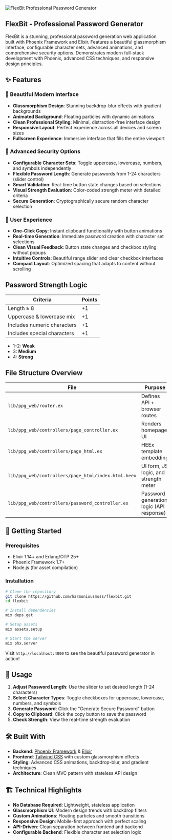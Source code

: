 ![FlexBit Professional Password Generator](https://icbotbz40ngrmv6r.public.blob.vercel-storage.com/FlexBit.png)

## FlexBit - Professional Password Generator

FlexBit is a stunning, professional password generation web application built with Phoenix Framework and Elixir. Features a beautiful glassmorphism interface, configurable character sets, advanced animations, and comprehensive security options. Demonstrates modern full-stack development with Phoenix, advanced CSS techniques, and responsive design principles.

## ✨ Features

### 🎨 Beautiful Modern Interface
- **Glassmorphism Design**: Stunning backdrop-blur effects with gradient backgrounds
- **Animated Background**: Floating particles with dynamic animations
- **Clean Professional Styling**: Minimal, distraction-free interface design
- **Responsive Layout**: Perfect experience across all devices and screen sizes
- **Fullscreen Experience**: Immersive interface that fills the entire viewport

### 🔐 Advanced Security Options
- **Configurable Character Sets**: Toggle uppercase, lowercase, numbers, and symbols independently
- **Flexible Password Length**: Generate passwords from 1-24 characters (slider control)
- **Smart Validation**: Real-time button state changes based on selections
- **Visual Strength Evaluation**: Color-coded strength meter with detailed criteria
- **Secure Generation**: Cryptographically secure random character selection

### 🚀 User Experience
- **One-Click Copy**: Instant clipboard functionality with button animations
- **Real-time Generation**: Immediate password creation with character set selections
- **Clean Visual Feedback**: Button state changes and checkbox styling without popups
- **Intuitive Controls**: Beautiful range slider and clear checkbox interfaces
- **Compact Layout**: Optimized spacing that adapts to content without scrolling

## Password Strength Logic

| Criteria                    | Points |
| --------------------------- | ------ |
| Length ≥ 8                  | +1     |
| Uppercase & lowercase mix   | +1     |
| Includes numeric characters | +1     |
| Includes special characters | +1     |

* 1–2: **Weak**
* 3: **Medium**
* 4: **Strong**

## File Structure Overview

| File                                                | Purpose                                  |
| --------------------------------------------------- | ---------------------------------------- |
| `lib/ppg_web/router.ex`                             | Defines API + browser routes             |
| `lib/ppg_web/controllers/page_controller.ex`        | Renders homepage UI                      |
| `lib/ppg_web/controllers/page_html.ex`              | HEEx template embedding                  |
| `lib/ppg_web/controllers/page_html/index.html.heex` | UI form, JS logic, and strength meter    |
| `lib/ppg_web/controllers/password_controller.ex`    | Password generation logic (API response) |


## 🚀 Getting Started

### Prerequisites
- Elixir 1.14+ and Erlang/OTP 25+
- Phoenix Framework 1.7+
- Node.js (for asset compilation)

### Installation
```bash
# Clone the repository
git clone https://github.com/harmoniousmoss/flexbit.git
cd flexbit

# Install dependencies
mix deps.get

# Setup assets
mix assets.setup

# Start the server
mix phx.server
```

Visit `http://localhost:4000` to see the beautiful password generator in action!

## 🎯 Usage

1. **Adjust Password Length**: Use the slider to set desired length (1-24 characters)
2. **Select Character Types**: Toggle checkboxes for uppercase, lowercase, numbers, and symbols
3. **Generate Password**: Click the "Generate Secure Password" button
4. **Copy to Clipboard**: Click the copy button to save the password
5. **Check Strength**: View the real-time strength evaluation

## 🛠️ Built With

* **Backend**: [Phoenix Framework](https://phoenixframework.org/) & [Elixir](https://elixir-lang.org/)
* **Frontend**: [Tailwind CSS](https://tailwindcss.com/) with custom glassmorphism effects
* **Styling**: Advanced CSS animations, backdrop-blur, and gradient techniques
* **Architecture**: Clean MVC pattern with stateless API design

## 🏗️ Technical Highlights

- **No Database Required**: Lightweight, stateless application
- **Glassmorphism UI**: Modern design trends with backdrop filters
- **Custom Animations**: Floating particles and smooth transitions
- **Responsive Design**: Mobile-first approach with perfect scaling
- **API-Driven**: Clean separation between frontend and backend
- **Configurable Backend**: Flexible character set selection logic
